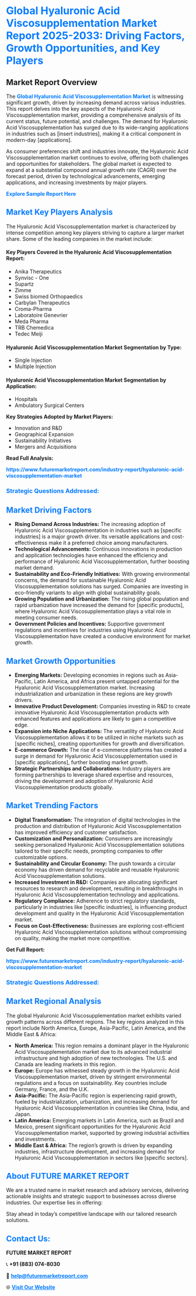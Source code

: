 <h1 style="color: #007BFF;">Global Hyaluronic Acid Viscosupplementation Market Report 2025-2033: Driving Factors, Growth Opportunities, and Key Players</h1>

<section id="overview">
<h2>Market Report Overview</h2>
<p>The <a href="https://www.futuremarketreport.com/industry-report/hyaluronic-acid-viscosupplementation-market" style="color: #007BFF; text-decoration: none;"><strong>Global Hyaluronic Acid Viscosupplementation Market</strong></a> is witnessing significant growth, driven by increasing demand across various industries. This report delves into the key aspects of the Hyaluronic Acid Viscosupplementation market, providing a comprehensive analysis of its current status, future potential, and challenges. The demand for Hyaluronic Acid Viscosupplementation has surged due to its wide-ranging applications in industries such as [insert industries], making it a critical component in modern-day [applications].</p>
<p>As consumer preferences shift and industries innovate, the Hyaluronic Acid Viscosupplementation market continues to evolve, offering both challenges and opportunities for stakeholders. The global market is expected to expand at a substantial compound annual growth rate (CAGR) over the forecast period, driven by technological advancements, emerging applications, and increasing investments by major players.</p>
</section>

<section id="overview">
<p><a href="https://www.futuremarketreport.com/request-sample/reportId=55870" style="color: #007BFF; text-decoration: none;"><strong>Explore Sample Report Here</strong></a></p>
</section>

<section id="key-players">
<h2 style="color: #007BFF;">Market Key Players Analysis</h2>
<p>The Hyaluronic Acid Viscosupplementation market is characterized by intense competition among key players striving to capture a larger market share. Some of the leading companies in the market include:</p>
<h4>Key Players Covered in the Hyaluronic Acid Viscosupplementation Report:</h4>
<ul><li>Anika Therapeutics</li><li>Synvisc - One</li><li>Supartz</li><li>Zimme</li><li>Swiss biomed Orthopaedics</li><li>Carbylan Therapeutics</li><li>Croma-Pharma</li><li>Laboratoire Genevrier</li><li>Meda Pharma</li><li>TRB Chemedica</li><li>Tedec Meiji</li></ul>
<h4>Hyaluronic Acid Viscosupplementation Market Segmentation by Type:</h4>
<ul><li>Single Injection</li><li>Multiple Injection</li></ul>

<h4>Hyaluronic Acid Viscosupplementation Market Segmentation by Application:</h4>
<ul><li>Hospitals</li><li>Ambulatory Surgical Centers</li></ul>
<p><strong>Key Strategies Adopted by Market Players:</strong></p>
<ul>
<li>Innovation and R&D</li>
<li>Geographical Expansion</li>
<li>Sustainability Initiatives</li>
<li>Mergers and Acquisitions</li>
</ul>
</section>

<section>
<p><strong>Read Full Analysis: </strong></p><a href="https://www.futuremarketreport.com/industry-report/hyaluronic-acid-viscosupplementation-market" style="color: #007BFF; text-decoration: none;"><strong>https://www.futuremarketreport.com/industry-report/hyaluronic-acid-viscosupplementation-market</strong></a>
<h3 style="color: #007BFF;">Strategic Questions Addressed:</h3>
</section>

<section id="driving-factors">
<h2 style="color: #007BFF;">Market Driving Factors</h2>
<ul>
<li><strong>Rising Demand Across Industries:</strong> The increasing adoption of Hyaluronic Acid Viscosupplementation in industries such as [specific industries] is a major growth driver. Its versatile applications and cost-effectiveness make it a preferred choice among manufacturers.</li>
<li><strong>Technological Advancements:</strong> Continuous innovations in production and application technologies have enhanced the efficiency and performance of Hyaluronic Acid Viscosupplementation, further boosting market demand.</li>
<li><strong>Sustainability and Eco-Friendly Initiatives:</strong> With growing environmental concerns, the demand for sustainable Hyaluronic Acid Viscosupplementation solutions has surged. Companies are investing in eco-friendly variants to align with global sustainability goals.</li>
<li><strong>Growing Population and Urbanization:</strong> The rising global population and rapid urbanization have increased the demand for [specific products], where Hyaluronic Acid Viscosupplementation plays a vital role in meeting consumer needs.</li>
<li><strong>Government Policies and Incentives:</strong> Supportive government regulations and incentives for industries using Hyaluronic Acid Viscosupplementation have created a conducive environment for market growth.</li>
</ul>
</section>

<section id="growth-opportunities">
<h2 style="color: #007BFF;">Market Growth Opportunities</h2>
<ul>
<li><strong>Emerging Markets:</strong> Developing economies in regions such as Asia-Pacific, Latin America, and Africa present untapped potential for the Hyaluronic Acid Viscosupplementation market. Increasing industrialization and urbanization in these regions are key growth drivers.</li>
<li><strong>Innovative Product Development:</strong> Companies investing in R&D to create innovative Hyaluronic Acid Viscosupplementation products with enhanced features and applications are likely to gain a competitive edge.</li>
<li><strong>Expansion into Niche Applications:</strong> The versatility of Hyaluronic Acid Viscosupplementation allows it to be utilized in niche markets such as [specific niches], creating opportunities for growth and diversification.</li>
<li><strong>E-commerce Growth:</strong> The rise of e-commerce platforms has created a surge in demand for Hyaluronic Acid Viscosupplementation used in [specific applications], further boosting market growth.</li>
<li><strong>Strategic Partnerships and Collaborations:</strong> Industry players are forming partnerships to leverage shared expertise and resources, driving the development and adoption of Hyaluronic Acid Viscosupplementation products globally.</li>
</ul>
</section>

<section id="trending-factors">
<h2 style="color: #007BFF;">Market Trending Factors</h2>
<ul>
<li><strong>Digital Transformation:</strong> The integration of digital technologies in the production and distribution of Hyaluronic Acid Viscosupplementation has improved efficiency and customer satisfaction.</li>
<li><strong>Customization and Personalization:</strong> Consumers are increasingly seeking personalized Hyaluronic Acid Viscosupplementation solutions tailored to their specific needs, prompting companies to offer customizable options.</li>
<li><strong>Sustainability and Circular Economy:</strong> The push towards a circular economy has driven demand for recyclable and reusable Hyaluronic Acid Viscosupplementation solutions.</li>
<li><strong>Increased Investment in R&D:</strong> Companies are allocating significant resources to research and development, resulting in breakthroughs in Hyaluronic Acid Viscosupplementation technology and applications.</li>
<li><strong>Regulatory Compliance:</strong> Adherence to strict regulatory standards, particularly in industries like [specific industries], is influencing product development and quality in the Hyaluronic Acid Viscosupplementation market.</li>
<li><strong>Focus on Cost-Effectiveness:</strong> Businesses are exploring cost-efficient Hyaluronic Acid Viscosupplementation solutions without compromising on quality, making the market more competitive.</li>
</ul>
</section>

<section>
<p><strong>Get Full Report: </strong></p><a href="https://www.futuremarketreport.com/industry-report/hyaluronic-acid-viscosupplementation-market" style="color: #007BFF; text-decoration: none;"><strong>https://www.futuremarketreport.com/industry-report/hyaluronic-acid-viscosupplementation-market</strong></a>
<h3 style="color: #007BFF;">Strategic Questions Addressed:</h3>
</section>


<section id="regional-analysis">
<h2 style="color: #007BFF;">Market Regional Analysis</h2>
<p>The global Hyaluronic Acid Viscosupplementation market exhibits varied growth patterns across different regions. The key regions analyzed in this report include North America, Europe, Asia-Pacific, Latin America, and the Middle East & Africa:</p>
<ul>
<li><strong>North America:</strong> This region remains a dominant player in the Hyaluronic Acid Viscosupplementation market due to its advanced industrial infrastructure and high adoption of new technologies. The U.S. and Canada are leading markets in this region.</li>
<li><strong>Europe:</strong> Europe has witnessed steady growth in the Hyaluronic Acid Viscosupplementation market, driven by stringent environmental regulations and a focus on sustainability. Key countries include Germany, France, and the U.K.</li>
<li><strong>Asia-Pacific:</strong> The Asia-Pacific region is experiencing rapid growth, fueled by industrialization, urbanization, and increasing demand for Hyaluronic Acid Viscosupplementation in countries like China, India, and Japan.</li>
<li><strong>Latin America:</strong> Emerging markets in Latin America, such as Brazil and Mexico, present significant opportunities for the Hyaluronic Acid Viscosupplementation market, supported by growing industrial activities and investments.</li>
<li><strong>Middle East & Africa:</strong> The region’s growth is driven by expanding industries, infrastructure development, and increasing demand for Hyaluronic Acid Viscosupplementation in sectors like [specific sectors].</li>
</ul>
</section>

<footer>
<h2 style="color: #007BFF;">About FUTURE MARKET REPORT</h2>
<p>We are a trusted name in market research and advisory services, delivering actionable insights and strategic support to businesses across diverse industries. Our expertise lies in offering:</p>

<p>Stay ahead in today’s competitive landscape with our tailored research solutions.</p>

<h2 style="color: #007BFF;">Contact Us:</h2>
<p><strong>FUTURE MARKET REPORT</strong></p>
<p>📞 <strong>+91 (883) 074-8030</strong></p>
<p>📧 <strong><a href="mailto:help@futuremarketreport.com" style="color: #007BFF;">help@futuremarketreport.com</a></strong></p>
<p>🌐 <strong><a href="https://www.futuremarketreport.com/" style="color: #007BFF;">Visit Our Website</a></strong></p>
</footer>
